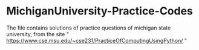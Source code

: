 # MichiganUniversity-Practice-Codes
The file contains solutions of practice questions of michigan state university, from the site " https://www.cse.msu.edu/~cse231/PracticeOfComputingUsingPython/ "
